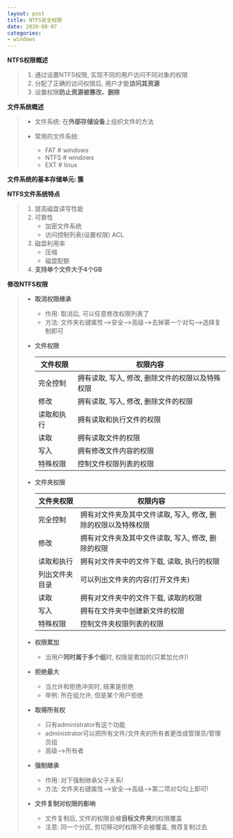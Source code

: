 ```yaml
---
layout: post
title: NTFS安全权限
date: 2020-08-07
categories:
- windows
---
```


**NTFS权限概述**

> 1. 通过设置NTFS权限, 实现不同的用户访问不同对象的权限
> 2. 分配了正确的访问权限后, 用户才能**访问其资源**
> 3. 设置权限**防止资源被篡改、删除**

**文件系统概述**

> * 文件系统: 在**外部存储设备**上组织文件的方法
>
> * 常用的文件系统:
>   * FAT   # windows
>   * NTFS  # windows
>   * EXT   # linux

**文件系统的基本存储单元: 簇**

**NTFS文件系统特点**

> 1. 提高磁盘读写性能
> 2. 可靠性
>    * 加密文件系统
>    * 访问控制列表(设置权限)  ACL
> 3. 磁盘利用率
>    * 压缩
>    * 磁盘配额
> 4. **支持单个文件大于4个GB**

**修改NTFS权限**

> * **取消权限继承**
>   
>   * 作用: 取消后, 可以任意修改权限列表了
>   * 方法: 文件夹右键属性-->安全-->高级-->去掉第一个对勾-->选择复制即可
>   
> * **文件权限**
>   
>   | 文件权限   | 权限内容                                         |
>   | ---------- | ------------------------------------------------ |
>   | 完全控制   | 拥有读取, 写入, 修改, 删除文件的权限以及特殊权限 |
>   | 修改       | 拥有读取, 写入, 修改, 删除文件的权限             |
>   | 读取和执行 | 拥有读取和执行文件的权限                         |
>   | 读取       | 拥有读取文件的权限                               |
>   | 写入       | 拥有修改文件内容的权限                           |
>   | 特殊权限   | 控制文件权限列表的权限                           |
>
> * **文件夹权限**
>
>   | 文件夹权限     | 权限内容                                                     |
>   | -------------- | ------------------------------------------------------------ |
>   | 完全控制       | 拥有对文件夹及其中文件读取, 写入, 修改, 删除的权限以及特殊权限 |
>   | 修改           | 拥有对文件夹及其中文件读取, 写入, 修改, 删除的权限           |
>   | 读取和执行     | 拥有对文件夹中的文件下载, 读取, 执行的权限                   |
>   | 列出文件夹目录 | 可以列出文件夹的内容(打开文件夹)                             |
>   | 读取           | 拥有对文件夹中的文件下载, 读取的权限                         |
>   | 写入           | 拥有在文件夹中创建新文件的权限                               |
>   | 特殊权限       | 控制文件夹权限列表的权限                                     |
>
> * **权限累加**
>
>   * 当用户**同时属于多个组**时, 权限是累加的(只累加允许)!
>
> * **拒绝最大**
>
>   * 当允许和拒绝冲突时, 结果是拒绝
>   * 举例:  所在组允许, 但是某个用户拒绝
>
> * **取得所有权**
>
>   * 只有administrator有这个功能
>   * administrator可以把所有文件/文件夹的所有者更改成管理员/管理员组
>   * 高级-->所有者
>
> * **强制继承**
>
>   * 作用: 对下强制继承父子关系!
>   * 方法: 文件夹右键属性-->安全-->高级-->第二项对勾勾上即可!
>
> * **文件复制对权限的影响**
>
>   * 文件复制后, 文件的权限会被**目标文件夹**的权限覆盖
>   * 注意: 同一个分区, 剪切移动时权限不会被覆盖, 推荐复制过去

